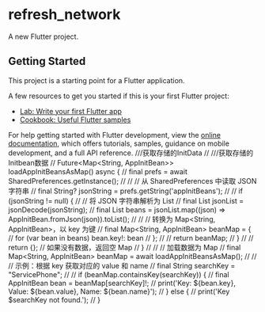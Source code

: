 # refresh_network

A new Flutter project.

## Getting Started

This project is a starting point for a Flutter application.

A few resources to get you started if this is your first Flutter project:

- [Lab: Write your first Flutter app](https://docs.flutter.dev/get-started/codelab)
- [Cookbook: Useful Flutter samples](https://docs.flutter.dev/cookbook)

For help getting started with Flutter development, view the
[online documentation](https://docs.flutter.dev/), which offers tutorials,
samples, guidance on mobile development, and a full API reference.
///获取存储的InitData
// ///获取存储的Initbean数据
// Future<Map<String, AppInitBean>> loadAppInitBeansAsMap() async {
//   final prefs = await SharedPreferences.getInstance();
//
//   // 从 SharedPreferences 中读取 JSON 字符串
//   final String? jsonString = prefs.getString('appInitBeans');
//
//   if (jsonString != null) {
//     // 将 JSON 字符串解析为 List<AppInitBean>
//     final List<dynamic> jsonList = jsonDecode(jsonString);
//     final List<AppInitBean> beans = jsonList.map((json) => AppInitBean.fromJson(json)).toList();
//
//     // 转换为 Map<String, AppInitBean>，以 key 为键
//     final Map<String, AppInitBean> beanMap = {
//       for (var bean in beans) bean.key!: bean
//     };
//
//     return beanMap;
//   }
//
//   return {}; // 如果没有数据，返回空 Map
// }
//
// // 加载数据为 Map
// final Map<String, AppInitBean> beanMap = await loadAppInitBeansAsMap();
//
// // 示例：根据 key 获取对应的 value 和 name
// final String searchKey = "ServicePhone";
//
// if (beanMap.containsKey(searchKey)) {
// final AppInitBean bean = beanMap[searchKey]!;
// print('Key: ${bean.key}, Value: ${bean.value}, Name: ${bean.name}');
// } else {
// print('Key $searchKey not found.');
// }